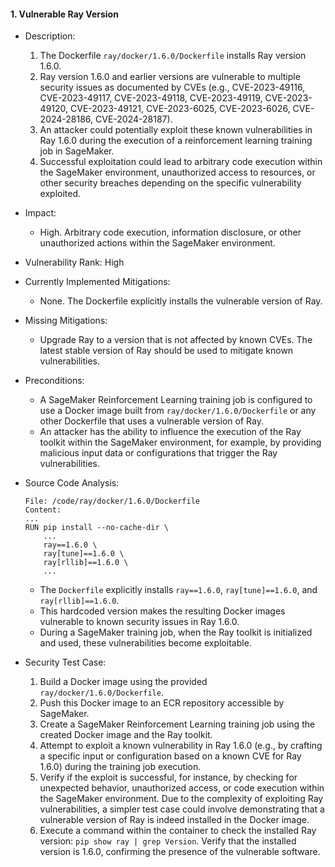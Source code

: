 #### 1. Vulnerable Ray Version

* Description:
    1. The Dockerfile `ray/docker/1.6.0/Dockerfile` installs Ray version 1.6.0.
    2. Ray version 1.6.0 and earlier versions are vulnerable to multiple security issues as documented by CVEs (e.g., CVE-2023-49116, CVE-2023-49117, CVE-2023-49118, CVE-2023-49119, CVE-2023-49120, CVE-2023-49121, CVE-2023-6025, CVE-2023-6026, CVE-2024-28186, CVE-2024-28187).
    3. An attacker could potentially exploit these known vulnerabilities in Ray 1.6.0 during the execution of a reinforcement learning training job in SageMaker.
    4. Successful exploitation could lead to arbitrary code execution within the SageMaker environment, unauthorized access to resources, or other security breaches depending on the specific vulnerability exploited.

* Impact:
    * High. Arbitrary code execution, information disclosure, or other unauthorized actions within the SageMaker environment.

* Vulnerability Rank: High

* Currently Implemented Mitigations:
    * None. The Dockerfile explicitly installs the vulnerable version of Ray.

* Missing Mitigations:
    * Upgrade Ray to a version that is not affected by known CVEs. The latest stable version of Ray should be used to mitigate known vulnerabilities.

* Preconditions:
    * A SageMaker Reinforcement Learning training job is configured to use a Docker image built from `ray/docker/1.6.0/Dockerfile` or any other Dockerfile that uses a vulnerable version of Ray.
    * An attacker has the ability to influence the execution of the Ray toolkit within the SageMaker environment, for example, by providing malicious input data or configurations that trigger the Ray vulnerabilities.

* Source Code Analysis:
    ```
    File: /code/ray/docker/1.6.0/Dockerfile
    Content:
    ...
    RUN pip install --no-cache-dir \
        ...
        ray==1.6.0 \
        ray[tune]==1.6.0 \
        ray[rllib]==1.6.0 \
        ...
    ```
    * The `Dockerfile` explicitly installs `ray==1.6.0`, `ray[tune]==1.6.0`, and `ray[rllib]==1.6.0`.
    * This hardcoded version makes the resulting Docker images vulnerable to known security issues in Ray 1.6.0.
    * During a SageMaker training job, when the Ray toolkit is initialized and used, these vulnerabilities become exploitable.

* Security Test Case:
    1. Build a Docker image using the provided `ray/docker/1.6.0/Dockerfile`.
    2. Push this Docker image to an ECR repository accessible by SageMaker.
    3. Create a SageMaker Reinforcement Learning training job using the created Docker image and the Ray toolkit.
    4. Attempt to exploit a known vulnerability in Ray 1.6.0 (e.g., by crafting a specific input or configuration based on a known CVE for Ray 1.6.0) during the training job execution.
    5. Verify if the exploit is successful, for instance, by checking for unexpected behavior, unauthorized access, or code execution within the SageMaker environment. Due to the complexity of exploiting Ray vulnerabilities, a simpler test case could involve demonstrating that a vulnerable version of Ray is indeed installed in the Docker image.
    6. Execute a command within the container to check the installed Ray version: `pip show ray | grep Version`. Verify that the installed version is 1.6.0, confirming the presence of the vulnerable software.